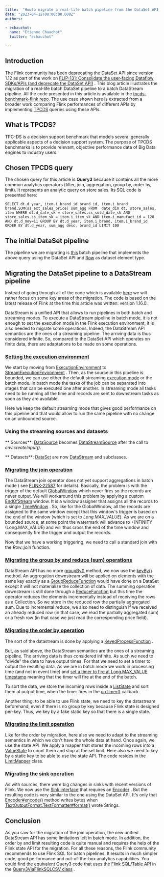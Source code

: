 ```yaml
---
title:  "Howto migrate a real-life batch pipeline from the DataSet API to the DataStream API"
date: "2023-04-12T08:00:00.000Z"
authors:

- echauchot:
  name: "Etienne Chauchot"
  twitter: "echauchot"

---
```


## Introduction

The Flink community has been deprecating the DataSet API since version 1.12 as part of the work on
[FLIP-131: Consolidate the user-facing Dataflow SDKs/APIs (and deprecate the DataSet API)](https://cwiki.apache.org/confluence/pages/viewpage.action?pageId=158866741)
.
This blog article illustrates the migration of a real-life batch DataSet pipeline to a batch
DataStream pipeline.
All the code presented in this article is available in
the [tpcds-benchmark-flink repo](https://github.com/echauchot/tpcds-benchmark-flink).
The use case shown here is extracted from a broader work comparing Flink performances of different
APIs
by implementing [TPCDS](https://www.tpc.org/tpcds/) queries using these APIs.

## What is TPCDS?

TPC-DS is a decision support benchmark that models several generally applicable aspects of a
decision support system. The purpose of TPCDS benchmarks is to provide relevant, objective
performance data of Big Data engines to industry users.

## Chosen TPCDS query

The chosen query for this article is **Query3**  because it contains all the more common analytics
operators (filter, join, aggregation, group by, order by, limit). It represents an analytic query on
store sales. Its SQL code is presented here:

`SELECT dt.d_year, item.i_brand_id brand_id, item.i_brand brand,SUM(ss_ext_sales_price) sum_agg
FROM  date_dim dt, store_sales, item
WHERE dt.d_date_sk = store_sales.ss_sold_date_sk
AND store_sales.ss_item_sk = item.i_item_sk
AND item.i_manufact_id = 128
AND dt.d_moy=11
GROUP BY dt.d_year, item.i_brand, item.i_brand_id
ORDER BY dt.d_year, sum_agg desc, brand_id
LIMIT 100`

## The initial DataSet pipeline

The pipeline we are migrating
is [this](https://github.com/echauchot/tpcds-benchmark-flink/blob/f342c1983ec340e52608eb1835e85c82c8ece1d2/src/main/java/org/example/tpcds/flink/Query3ViaFlinkRowDataset.java)
batch pipeline that implements the above query using the DataSet API
and [Row](https://nightlies.apache.org/flink/flink-docs-release-1.16/api/java/org/apache/flink/types/Row.html)
as dataset element type.

## Migrating the DataSet pipeline to a DataStream pipeline

Instead of going through all of the code which is
available [here](https://github.com/echauchot/tpcds-benchmark-flink/blob/f342c1983ec340e52608eb1835e85c82c8ece1d2/src/main/java/org/example/tpcds/flink/Query3ViaFlinkRowDatastream.java)
 we will rather focus on some key areas of the migration. The code is based on the latest release
of Flink at the time this article was written: version 1.16.0.

DataStream is a unified API that allows to run pipelines in both batch and streaming modes. To
execute a DataStream pipeline in batch mode, it is not enough to set the execution mode in the Flink
execution environment, it is also needed to migrate some operations. Indeed, the DataStream API
semantics are the ones of a streaming pipeline. The arriving data is thus considered infinite. So,
compared to the DataSet API which operates on finite data, there are adaptations to be made on some
operations.

### [Setting the execution environment](https://github.com/echauchot/tpcds-benchmark-flink/blob/f342c1983ec340e52608eb1835e85c82c8ece1d2/src/main/java/org/example/tpcds/flink/Query3ViaFlinkRowDatastream.java#L92-L98)

We start by moving
from [ExecutionEnvironment](https://nightlies.apache.org/flink/flink-docs-release-1.12/api/java/org/apache/flink/api/java/ExecutionEnvironment.html)
to [StreamExecutionEnvironment](https://nightlies.apache.org/flink/flink-docs-release-1.12/api/java/org/apache/flink/streaming/api/environment/StreamExecutionEnvironment.html)
. Then, as the source in this pipeline is bounded, we can use either the default
streaming [execution mode](https://nightlies.apache.org/flink/flink-docs-release-1.16/docs/dev/datastream/execution_mode//)
or the batch mode. In batch mode the tasks of the job can be separated into stages that can be
executed one after another. In streaming mode all tasks need to be running all the time and records
are sent to downstream tasks as soon as they are available.

Here we keep the default streaming mode that gives good performance on this pipeline and that would
allow to run the same pipeline with no change on an unbounded source.

### Using the streaming sources and datasets

**
Sources**: [DataSource<T>](https://nightlies.apache.org/flink/flink-docs-release-1.12/api/java/org/apache/flink/api/java/operators/DataSource.html)
becomes [DataStreamSource<T>](https://nightlies.apache.org/flink/flink-docs-release-1.12/api/java/org/apache/flink/streaming/api/datastream/DataStreamSource.html)
after the call to _env.createInput()_.

**
Datasets**: [DataSet<T>](https://nightlies.apache.org/flink/flink-docs-release-1.12/api/java/org/apache/flink/api/java/DataSet.html)
are
now [DataStream<T>](https://nightlies.apache.org/flink/flink-docs-release-1.12/api/java/org/apache/flink/streaming/api/datastream/DataStream.html)
and subclasses.

### [Migrating the join operation](https://github.com/echauchot/tpcds-benchmark-flink/blob/f342c1983ec340e52608eb1835e85c82c8ece1d2/src/main/java/org/example/tpcds/flink/Query3ViaFlinkRowDatastream.java#L131-L137)

The DataStream join operator does not yet support aggregations in batch mode (
see [FLINK-22587](https://issues.apache.org/jira/browse/FLINK-22587) for details). Basically, the
problem is with the trigger of the
default [GlobalWindow](https://nightlies.apache.org/flink/flink-docs-release-1.12/api/java/org/apache/flink/streaming/api/windowing/windows/GlobalWindow.html)
which never fires so the records are never output. We will workaround this problem by applying a
custom [EndOfStream](https://github.com/echauchot/tpcds-benchmark-flink/blob/f342c1983ec340e52608eb1835e85c82c8ece1d2/src/main/java/org/example/tpcds/flink/Query3ViaFlinkRowDatastream.java#L254-L295)
window. It is a window assigner that assigns all the records to a
single [TimeWindow](https://nightlies.apache.org/flink/flink-docs-release-1.12/api/java/org/apache/flink/streaming/api/windowing/windows/TimeWindow.html)
. So, like for the GlobalWindow, all the records are assigned to the same window except that this
window's trigger is based on the end of the window (which is set to _Long.MAX_VALUE_). As we are on
a bounded source, at some point the watermark will advance to +INFINITY (Long.MAX_VALUE) and will
thus cross the end of the time window and consequently fire the trigger and output the records.

Now that we have a working triggering, we need to call a standard join with the  _Row::join_
function.

### [Migrating the group by and reduce (sum) operations](https://github.com/echauchot/tpcds-benchmark-flink/blob/f342c1983ec340e52608eb1835e85c82c8ece1d2/src/main/java/org/example/tpcds/flink/Query3ViaFlinkRowDatastream.java#L147-L170)

DataStream API has no
more [groupBy()](https://nightlies.apache.org/flink/flink-docs-release-1.12/api/java/org/apache/flink/api/java/DataSet.html#groupBy-org.apache.flink.api.java.functions.KeySelector-)
method, we now use
the [keyBy()](https://nightlies.apache.org/flink/flink-docs-release-1.12/api/java/org/apache/flink/streaming/api/datastream/DataStream.html#keyBy-org.apache.flink.api.java.functions.KeySelector-)
method. An aggregation downstream will be applied on elements with the same key exactly as
a [GroupReduceFunction](https://nightlies.apache.org/flink/flink-docs-release-1.12/api/java/org/apache/flink/api/common/functions/GroupReduceFunction.html)
would have done on a DataSet except it will not materialize the collection of data. The summing
operation downstream is still done through
a [ReduceFunction](https://nightlies.apache.org/flink/flink-docs-release-1.16/api/java/org/apache/flink/api/common/functions/ReduceFunction.html)
but this time the operator reduces the elements incrementally instead of receiving the rows as a
Collection. So we store in the reduced row the partially aggregated sum. Due to incremental reduce,
we also need to distinguish if we received an already reduced row (in that case, we read the
partially aggregated sum) or a fresh row (in that case we just read the corresponding price field).

### [Migrating the order by operation](https://github.com/echauchot/tpcds-benchmark-flink/blob/f342c1983ec340e52608eb1835e85c82c8ece1d2/src/main/java/org/example/tpcds/flink/Query3ViaFlinkRowDatastream.java#L172-L199)

The sort of the datastream is done by applying
a [KeyedProcessFunction](https://nightlies.apache.org/flink/flink-docs-release-1.12/api/java/org/apache/flink/streaming/api/functions/KeyedProcessFunction.html)
.

But, as said above, the DataStream semantics are the ones of a streaming pipeline. The arriving data
is thus considered infinite. As such we need to "divide" the data to have output times. For that we
need to set a timer to output the resulting data. As we are in batch mode we work in processing
time (and not in event time)
and [set a timer to fire at Long.MAX_VALUE timestamp](https://github.com/echauchot/tpcds-benchmark-flink/blob/9c65e535bbd7f9c7f507e499c31c9280be2993ca/src/main/java/org/example/tpcds/flink/Query3ViaFlinkRowDatastream.java#L179)
meaning that the timer will fire at the end of the batch.

To sort the data, we store the incoming rows inside
a [ListState](https://nightlies.apache.org/flink/flink-docs-release-1.16/api/java/org/apache/flink/api/common/state/ListState.html)
and sort them at output time, when the timer fires in
the [onTimer()](https://nightlies.apache.org/flink/flink-docs-release-1.12/api/java/org/apache/flink/streaming/api/functions/KeyedProcessFunction.html#onTimer-long-org.apache.flink.streaming.api.functions.KeyedProcessFunction.OnTimerContext-org.apache.flink.util.Collector-)
callback.

Another thing: to be able to use Flink state, we need to key the datastream beforehand, even if there
is no group by key because Flink state is designed per-key. Thus, we key by a fake static key so
that there is a single state.

### [Migrating the limit operation](https://github.com/echauchot/tpcds-benchmark-flink/blob/f342c1983ec340e52608eb1835e85c82c8ece1d2/src/main/java/org/example/tpcds/flink/Query3ViaFlinkRowDatastream.java#L201-L204)

Like for the order by migration, here also we need to adapt to the streaming semantics in which we
don't have the whole data at hand. Once again, we use the state API. We apply a mapper that stores
the incoming rows into
a [ValueState](https://nightlies.apache.org/flink/flink-docs-release-1.16/api/java/org/apache/flink/api/common/state/ValueState.html)
to count them and stop at the set limit. Here also we need to key by a static key to be able to use
the state API.
The code resides in
the [LimitMapper](https://github.com/echauchot/tpcds-benchmark-flink/blob/f342c1983ec340e52608eb1835e85c82c8ece1d2/src/main/java/org/example/tpcds/flink/Query3ViaFlinkRowDatastream.java#L232)
class.

### [Migrating the sink operation](https://github.com/echauchot/tpcds-benchmark-flink/blob/f342c1983ec340e52608eb1835e85c82c8ece1d2/src/main/java/org/example/tpcds/flink/Query3ViaFlinkRowDatastream.java#L206-L217)

As with sources, there were big changes in sinks with recent versions of Flink. We now use
the [Sink interface](https://nightlies.apache.org/flink/flink-docs-release-1.16/api/java/org/apache/flink/api/connector/sink2/Sink.html)
that requires
an [Encoder](https://nightlies.apache.org/flink/flink-docs-release-1.16/api/java/org/apache/flink/api/common/serialization/Encoder.html)
. But the resulting code is very similar to the one using the DataSet API. It's only
that [Encoder#encode()](https://nightlies.apache.org/flink/flink-docs-release-1.16/api/java/org/apache/flink/api/common/serialization/Encoder.html#encode-IN-java.io.OutputStream-)
method writes bytes
when [TextOutputFormat.TextFormatter#format()](https://nightlies.apache.org/flink/flink-docs-release-1.12/api/java/org/apache/flink/api/java/io/TextOutputFormat.TextFormatter.html#format-IN-)
wrote Strings.

## Conclusion

As you saw for the migration of the join operation, the new unified DataStream API has some
limitations left in batch mode. In addition, the order by and limit resulting code is quite manual
and requires the help of the Flink state API for the migration. For all these reasons, the Flink
community recommends to use Flink SQL for batch pipelines. It results in much simpler code, good
performance and out-of-the-box analytics capabilities. You could find the equivalent Query3 code
that uses
the [Flink SQL/Table API](https://nightlies.apache.org/flink/flink-docs-release-1.16/docs/dev/table/overview/)
in
the [Query3ViaFlinkSQLCSV class](https://github.com/echauchot/tpcds-benchmark-flink/blob/f342c1983ec340e52608eb1835e85c82c8ece1d2/src/main/java/org/example/tpcds/flink/Query3ViaFlinkSQLCSV.java)
.